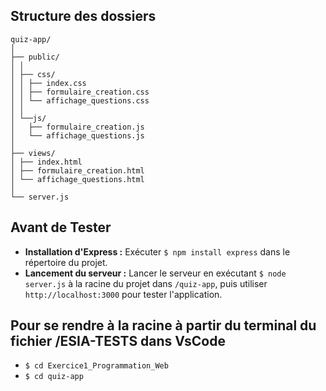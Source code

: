 ## Structure des dossiers
```
quiz-app/
│
├── public/
│ │
│ ├── css/
│ │ ├── index.css
│ │ ├── formulaire_creation.css
│ │ └── affichage_questions.css
│ │
│ └──js/
│   ├── formulaire_creation.js
│   └── affichage_questions.js
│
├── views/
│ ├── index.html
│ ├── formulaire_creation.html
│ └── affichage_questions.html
│
└── server.js
```
## Avant de Tester

- **Installation d'Express :** Exécuter `$ npm install express` dans le répertoire du projet.
- **Lancement du serveur :** Lancer le serveur en exécutant `$ node server.js` à la racine du projet dans `/quiz-app`, puis utiliser `http://localhost:3000` pour tester l'application.

## Pour se rendre à la racine à partir du terminal du fichier /ESIA-TESTS dans VsCode

- `$ cd Exercice1_Programmation_Web`
- `$ cd quiz-app`